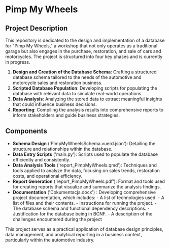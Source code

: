 # Pimp My Wheels

## Project Description
This repository is dedicated to the design and implementation of a database for "Pimp My Wheels," a workshop that not only operates as a traditional garage but also engages in the purchase, restoration, and sale of cars and motorcycles. The project is structured into four key phases and is currently in progress.

1. **Design and Creation of the Database Schema**: Crafting a structured database schema tailored to the needs of the automotive and motorcycle sales and restoration business.
2. **Scripted Database Population**: Developing scripts for populating the database with relevant data to simulate real-world operations.
3. **Data Analysis**: Analyzing the stored data to extract meaningful insights that could influence business decisions.
4. **Reporting**: Compiling the analysis results into comprehensive reports to inform stakeholders and guide business strategies.


## Components
- **Schema Design** ('PimpMyWheelsSchema.vuerd.json'): Detailing the structure and relationships within the database.
- **Data Entry Scripts** ('main.py'): Scripts used to populate the database efficiently and consistently.
- **Data Analysis Tools** ('report_PimpMyWheels.qmd'): Techniques and tools applied to analyze the data, focusing on sales trends, restoration costs, and operational efficiency.
- **Report Generation** ('report_PimpMyWheels.pdf'): Format and tools used for creating reports that visualize and summarize the analysis findings.
- **Documentation** ('Dokumentacja.docx') : Developing comprehensive project documentation, which includes:
      - A list of technologies used.
      - A list of files and their contents.
      - Instructions for running the project.
      - The database schema and functional dependency descriptions.
      - Justification for the database being in BCNF.
      - A description of the challenges encountered during the project

This project serves as a practical application of database design principles, data management, and analytical reporting in a business context, particularly within the automotive industry.
